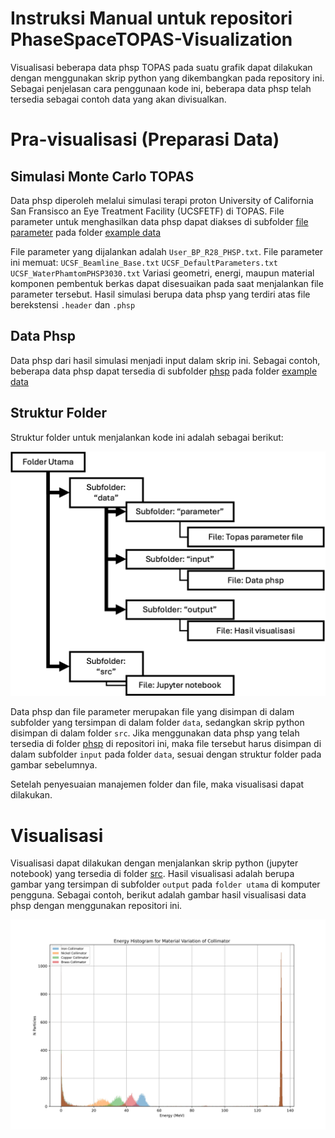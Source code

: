  # Instruksi Manual untuk repositori PhaseSpaceTOPAS-Visualization

 Visualisasi beberapa data phsp TOPAS pada suatu grafik dapat dilakukan dengan menggunakan skrip python yang dikembangkan pada repository ini. 
 Sebagai penjelasan cara penggunaan kode ini, beberapa data phsp telah tersedia sebagai contoh data yang akan divisualkan.

 # Pra-visualisasi (Preparasi Data)

 ## Simulasi Monte Carlo TOPAS
Data phsp diperoleh melalui simulasi terapi proton University of California San Fransisco an Eye Treatment Facility (UCSFETF) di TOPAS.
File parameter untuk menghasilkan data phsp dapat diakses di subfolder [file parameter](https://github.com/alfiafazimah/PhaseSpaceTOPAS-Visualization/tree/main/example%20data/file%20parameter) pada folder [example data](https://github.com/alfiafazimah/PhaseSpaceTOPAS-Visualization/tree/main/example%20data)

 File parameter yang dijalankan adalah `User_BP_R28_PHSP.txt`.
    File parameter ini memuat:
    `UCSF_Beamline_Base.txt`
    `UCSF_DefaultParameters.txt`
    `UCSF_WaterPhamtomPHSP3030.txt`
 Variasi geometri, energi, maupun material komponen pembentuk berkas dapat disesuaikan pada saat menjalankan file parameter tersebut.
 Hasil simulasi berupa data phsp yang terdiri atas file berekstensi `.header` dan `.phsp`

## Data Phsp
Data phsp dari hasil simulasi menjadi input dalam skrip ini.
Sebagai contoh, beberapa data phsp dapat tersedia di subfolder [phsp](https://github.com/alfiafazimah/PhaseSpaceTOPAS-Visualization/tree/main/example%20data/phsp) pada folder [example data](https://github.com/alfiafazimah/PhaseSpaceTOPAS-Visualization/tree/main/example%20data)

## Struktur Folder
Struktur folder untuk menjalankan kode ini adalah sebagai berikut:

![struktur folder](image-3.png)

Data phsp dan file parameter merupakan file yang disimpan di dalam subfolder yang tersimpan di dalam folder `data`, sedangkan skrip python disimpan di dalam folder `src`.
Jika menggunakan data phsp yang telah tersedia di folder [phsp](https://github.com/alfiafazimah/PhaseSpaceTOPAS-Visualization/tree/main/example%20data/phsp) di repositori ini, maka file tersebut harus disimpan di dalam subfolder `input` pada folder `data`, sesuai dengan struktur folder pada gambar sebelumnya.

Setelah penyesuaian manajemen folder dan file, maka visualisasi dapat dilakukan.

# Visualisasi
Visualisasi dapat dilakukan dengan menjalankan skrip python (jupyter notebook) yang tersedia di folder [src](https://github.com/alfiafazimah/PhaseSpaceTOPAS-Visualization/tree/main/src). 
Hasil visualisasi adalah berupa gambar yang tersimpan di subfolder `output` pada `folder utama` di komputer pengguna.
Sebagai contoh, berikut adalah gambar hasil visualisasi data phsp dengan menggunakan repositori ini.

![contoh phsp](<Material Variation for Collimator.jpeg>)